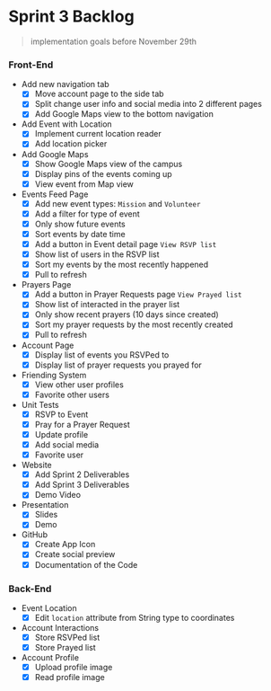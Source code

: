 <!-- @format -->

# Sprint 3 Backlog

> implementation goals before November 29th

### Front-End

- Add new navigation tab
  - [x] Move account page to the side tab
  - [x] Split change user info and social media into 2 different pages
  - [x] Add Google Maps view to the bottom navigation
- Add Event with Location
  - [x] Implement current location reader
  - [x] Add location picker
- Add Google Maps
  - [x] Show Google Maps view of the campus
  - [x] Display pins of the events coming up
  - [x] View event from Map view
- Events Feed Page
  - [x] Add new event types: `Mission` and `Volunteer`
  - [x] Add a filter for type of event
  - [x] Only show future events
  - [x] Sort events by date time
  - [x] Add a button in Event detail page `View RSVP list`
  - [x] Show list of users in the RSVP list
  - [x] Sort my events by the most recently happened
  - [x] Pull to refresh
- Prayers Page
  - [x] Add a button in Prayer Requests page `View Prayed list`
  - [x] Show list of interacted in the prayer list
  - [x] Only show recent prayers (10 days since created)
  - [x] Sort my prayer requests by the most recently created
  - [x] Pull to refresh
- Account Page
  - [x] Display list of events you RSVPed to
  - [x] Display list of prayer requests you prayed for
- Friending System
  - [x] View other user profiles
  - [x] Favorite other users
- Unit Tests
  - [x] RSVP to Event
  - [x] Pray for a Prayer Request
  - [x] Update profile
  - [x] Add social media
  - [x] Favorite user
- Website
  - [x] Add Sprint 2 Deliverables
  - [x] Add Sprint 3 Deliverables
  - [x] Demo Video
- Presentation
  - [x] Slides
  - [x] Demo
- GitHub
  - [x] Create App Icon
  - [x] Create social preview
  - [x] Documentation of the Code

### Back-End

- Event Location
  - [x] Edit `location` attribute from String type to coordinates
- Account Interactions
  - [x] Store RSVPed list
  - [x] Store Prayed list
- Account Profile
  - [x] Upload profile image
  - [x] Read profile image

